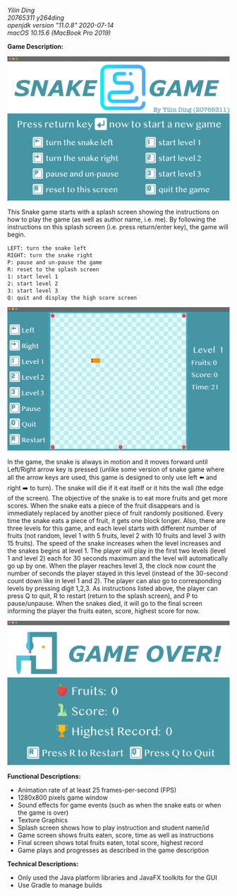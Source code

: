 *Yilin Ding*<br>*20765311 y264ding*<br>*openjdk version "11.0.8" 2020-07-14*<br>*macOS 10.15.6 (MacBook Pro 2019)*<br>

 **Game Description:**<br>

![](/START.png)

This Snake game starts with a splash screen showing the instructions on how to play the game (as well as author name, i.e. me). By following the instructions on this splash screen (i.e. press return/enter key), the game will begin.

```embeddedjs
LEFT: turn the snake left
RIGHT: turn the snake right
P: pause and un-pause the game
R: reset to the splash screen
1: start level 1
2: start level 2
3: start level 3
Q: quit and display the high score screen
```

 ![GAME](/GAME.png)

In the game, the snake is always in motion and it moves forward until Left/Right arrow key is pressed (unlike some version of snake game where all the arrow keys are used, this game is designed to only use left :arrow_left: and right :arrow_right: to turn). The snake will die if it eat itself or it hits the wall (the edge of the screen). The objective of the snake is to eat more fruits and get more scores. When the snake eats a piece of the fruit disappears and is immediately replaced by another piece of fruit randomly positioned. Every time the snake eats a piece of fruit, it gets one block longer. Also, there are three levels for this game, and each level starts with different number of fruits (not random, level 1 with 5 fruits, level 2 with 10 fruits and level 3 with 15 fruits). The speed of the snake increases when the level increases and the snakes begins at level 1. The player will play in the first two levels (level 1 and level 2) each for 30 seconds maximum and the level will automatically go up by one. When the player reaches level 3, the clock now count the number of seconds the player stayed in this level (instead of the 30-second count down like in level 1 and 2). The player can also go to corresponding levels by pressing digit 1,2,3. As instructions listed above, the player can press Q to quit, R to restart (return to the splash screen), and P to pause/unpause. When the snakes died, it will go to the final screen informing the player the fruits eaten, score, highest score for now.<br>

![END](/END.png)

**Functional Descriptions:**

- Animation rate of at least 25 frames-per-second (FPS)
- 1280x800 pixels game window
- Sound effects for game events (such as when the snake eats or when the game is over)
- Texture Graphics
- Splash screen shows how to play instruction and student name/id
- Game screen shows fruits eaten, score, time as well as instructions
- Final screen shows total fruits eaten, total score, highest record
- Game plays and progresses as described in the game description

**Technical Descriptions:**

- Only used the Java platform libraries and JavaFX toolkits for the GUI
- Use Gradle to manage builds
